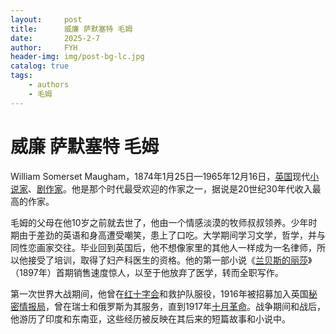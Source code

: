 ```yaml
---
layout:     post
title:      威廉 萨默塞特 毛姆
date:       2025-2-7
author:     FYH
header-img: img/post-bg-lc.jpg
catalog: true
tags:
    - authors
    - 毛姆
---
```


# 威廉 萨默塞特 毛姆

William Somerset Maugham，1874年1月25日—1965年12月16日，[英国](https://zh.wikipedia.org/wiki/英国)现代[小说家](https://zh.wikipedia.org/wiki/小說家)、[剧作家](https://zh.wikipedia.org/wiki/劇作家)。他是那个时代最受欢迎的作家之一，据说是20世纪30年代收入最高的作家。

毛姆的父母在他10岁之前就去世了，他由一个情感淡漠的牧师叔叔领养。少年时期由于差劲的英语和身高遭受嘲笑，患上了口吃。大学期间学习文学，哲学，并与同性恋画家交往。毕业回到英国后，他不想像家里的其他人一样成为一名律师，所以他接受了培训，取得了妇产科医生的资格。他的第一部小说《[兰贝斯的丽莎](https://zh.wikipedia.org/w/index.php?title=兰贝斯的丽莎&action=edit&redlink=1)》（1897年）首期销售速度惊人，以至于他放弃了医学，转而全职写作。

第一次世界大战期间，他曾在[红十字会](https://zh.wikipedia.org/wiki/红十字会)和救护队服役，1916年被招募加入英国[秘密情报局](https://zh.wikipedia.org/wiki/秘密情报局)，曾在瑞士和俄罗斯为其服务，直到1917年[十月革命](https://zh.wikipedia.org/wiki/十月革命)。战争期间和战后，他游历了印度和东南亚，这些经历被反映在其后来的短篇故事和小说中。
